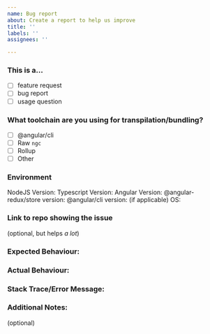 ```yaml
---
name: Bug report
about: Create a report to help us improve
title: ''
labels: ''
assignees: ''

---
```


### This is a...

* [ ] feature request
* [ ] bug report
* [ ] usage question

### What toolchain are you using for transpilation/bundling?

* [ ] @angular/cli
* [ ] Raw `ngc`
* [ ] Rollup
* [ ] Other

### Environment

NodeJS Version:
Typescript Version:
Angular Version:
@angular-redux/store version:
@angular/cli version: (if applicable)
OS:

### Link to repo showing the issue
(optional, but helps _a lot_)

### Expected Behaviour:

### Actual Behaviour:

### Stack Trace/Error Message:

### Additional Notes:
(optional)
